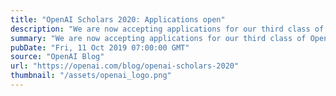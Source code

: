 ```yaml
---
title: "OpenAI Scholars 2020: Applications open"
description: "We are now accepting applications for our third class of OpenAI Scholars."
summary: "We are now accepting applications for our third class of OpenAI Scholars."
pubDate: "Fri, 11 Oct 2019 07:00:00 GMT"
source: "OpenAI Blog"
url: "https://openai.com/blog/openai-scholars-2020"
thumbnail: "/assets/openai_logo.png"
---
```


